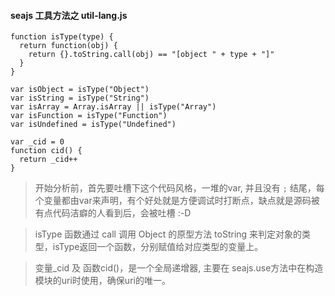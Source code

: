 #### seajs 工具方法之 util-lang.js

```
function isType(type) {
  return function(obj) {
    return {}.toString.call(obj) == "[object " + type + "]"
  }
}

var isObject = isType("Object")
var isString = isType("String")
var isArray = Array.isArray || isType("Array")
var isFunction = isType("Function")
var isUndefined = isType("Undefined")

var _cid = 0
function cid() {
  return _cid++
}
```

> 开始分析前，首先要吐槽下这个代码风格，一堆的var, 并且没有 `;` 结尾，每个变量都由var来声明，有个好处就是方便调试时打断点，缺点就是源码被有点代码洁癖的人看到后，会被吐槽 :-D

> isType 函数通过 call 调用 Object 的原型方法 toString 来判定对象的类型，isType返回一个函数，分别赋值给对应类型的变量上。

> 变量_cid 及 函数cid()，是一个全局递增器, 主要在 seajs.use方法中在构造模块的uri时使用，确保uri的唯一。